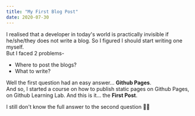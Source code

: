 ```yaml
---
title: "My First Blog Post"
date: 2020-07-30
---
```


I realised that a developer in today's world is practically invisible if he/she/they does not write a blog. So I figured I should start writing one myself.  
But I faced 2 problems- 
- Where to post the blogs?
- What to write?

Well the first question had an easy answer... **Github Pages**.  
And so, I started a course on how to publish static pages on Github Pages, on Github Learning Lab. And this is it... the __First Post__.  

I still don't know the full answer to the second question :see_no_evil::joy:
